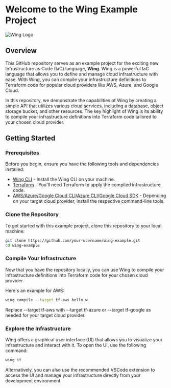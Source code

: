 # Welcome to the Wing Example Project

![Wing Logo](https://your-repo-url.com/wing-logo.png)

## Overview

This GitHub repository serves as an example project for the exciting new Infrastructure as Code (IaC) language, **Wing**. Wing is a powerful IaC language that allows you to define and manage cloud infrastructure with ease. With Wing, you can compile your infrastructure definitions to Terraform code for popular cloud providers like AWS, Azure, and Google Cloud.

In this repository, we demonstrate the capabilities of Wing by creating a simple API that utilizes various cloud services, including a database, object storage bucket, and other resources. The key highlight of Wing is its ability to compile your infrastructure definitions into Terraform code tailored to your chosen cloud provider.

## Getting Started

### Prerequisites

Before you begin, ensure you have the following tools and dependencies installed:

- [Wing CLI](https://wing-lang.org/docs/getting-started/installation) - Install the Wing CLI on your machine.
- [Terraform](https://www.terraform.io/downloads.html) - You'll need Terraform to apply the compiled infrastructure code.
- [AWS/Azure/Google Cloud CLI](https://aws.amazon.com/cli/)/[Azure CLI](https://docs.microsoft.com/en-us/cli/azure/install-azure-cli)/[Google Cloud SDK](https://cloud.google.com/sdk/docs/install) - Depending on your target cloud provider, install the respective command-line tools.

### Clone the Repository

To get started with this example project, clone this repository to your local machine:

```bash
git clone https://github.com/your-username/wing-example.git
cd wing-example
```

### Compile Your Infrastructure

Now that you have the repository locally, you can use Wing to compile your infrastructure definitions into Terraform code for your chosen cloud provider.

Here's an example for AWS:

```bash
wing compile --target tf-aws hello.w
```

Replace --target tf-aws with --target tf-azure or --target tf-google as needed for your target cloud provider.

### Explore the Infrastructure

Wing offers a graphical user interface (UI) that allows you to visualize your infrastructure and interact with it. To open the UI, use the following command:

```bash
wing it
```

Alternatively, you can also use the recommended VSCode extension to access the UI and manage your infrastructure directly from your development environment.

